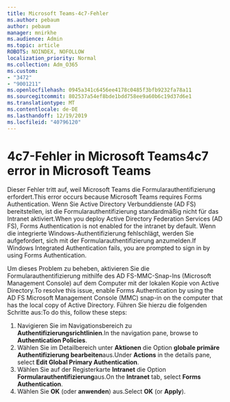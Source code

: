 ```yaml
---
title: Microsoft Teams-4c7-Fehler
ms.author: pebaum
author: pebaum
manager: mnirkhe
ms.audience: Admin
ms.topic: article
ROBOTS: NOINDEX, NOFOLLOW
localization_priority: Normal
ms.collection: Adm_O365
ms.custom:
- "3472"
- "9001211"
ms.openlocfilehash: 0945a341c6456ee4178c0485f3bfb9232fa78a11
ms.sourcegitcommit: 802537a54ef8bde1bdd758ee9a60b6c19d37d6e1
ms.translationtype: MT
ms.contentlocale: de-DE
ms.lasthandoff: 12/19/2019
ms.locfileid: "40796120"
---
```

# <a name="4c7-error-in-microsoft-teams"></a><span data-ttu-id="ba72f-102">4c7-Fehler in Microsoft Teams</span><span class="sxs-lookup"><span data-stu-id="ba72f-102">4c7 error in Microsoft Teams</span></span>

<span data-ttu-id="ba72f-103">Dieser Fehler tritt auf, weil Microsoft Teams die Formularauthentifizierung erfordert.</span><span class="sxs-lookup"><span data-stu-id="ba72f-103">This error occurs because Microsoft Teams requires Forms Authentication.</span></span> <span data-ttu-id="ba72f-104">Wenn Sie Active Directory Verbunddienste (AD FS) bereitstellen, ist die Formularauthentifizierung standardmäßig nicht für das Intranet aktiviert.</span><span class="sxs-lookup"><span data-stu-id="ba72f-104">When you deploy Active Directory Federation Services (AD FS), Forms Authentication is not enabled for the intranet by default.</span></span> <span data-ttu-id="ba72f-105">Wenn die integrierte Windows-Authentifizierung fehlschlägt, werden Sie aufgefordert, sich mit der Formularauthentifizierung anzumelden.</span><span class="sxs-lookup"><span data-stu-id="ba72f-105">If Windows Integrated Authentication fails, you are prompted to sign in by using Forms Authentication.</span></span>

<span data-ttu-id="ba72f-106">Um dieses Problem zu beheben, aktivieren Sie die Formularauthentifizierung mithilfe des AD FS-MMC-Snap-Ins (Microsoft Management Console) auf dem Computer mit der lokalen Kopie von Active Directory.</span><span class="sxs-lookup"><span data-stu-id="ba72f-106">To resolve this issue, enable Forms Authentication by using the AD FS Microsoft Management Console (MMC) snap-in on the computer that has the local copy of Active Directory.</span></span> <span data-ttu-id="ba72f-107">Führen Sie hierzu die folgenden Schritte aus:</span><span class="sxs-lookup"><span data-stu-id="ba72f-107">To do this, follow these steps:</span></span> 

1. <span data-ttu-id="ba72f-108">Navigieren Sie im Navigationsbereich zu **Authentifizierungsrichtlinien**.</span><span class="sxs-lookup"><span data-stu-id="ba72f-108">In the navigation pane, browse to **Authentication Policies**.</span></span>
2. <span data-ttu-id="ba72f-109">Wählen Sie im Detailbereich unter **Aktionen** die Option **globale primäre Authentifizierung bearbeiten**aus.</span><span class="sxs-lookup"><span data-stu-id="ba72f-109">Under **Actions** in the details pane, select **Edit Global Primary Authentication**.</span></span>
3. <span data-ttu-id="ba72f-110">Wählen Sie auf der Registerkarte **Intranet** die Option **Formularauthentifizierung**aus.</span><span class="sxs-lookup"><span data-stu-id="ba72f-110">On the **Intranet** tab, select **Forms Authentication**.</span></span>
4. <span data-ttu-id="ba72f-111">Wählen Sie **OK** (oder **anwenden**) aus.</span><span class="sxs-lookup"><span data-stu-id="ba72f-111">Select **OK** (or **Apply**).</span></span>